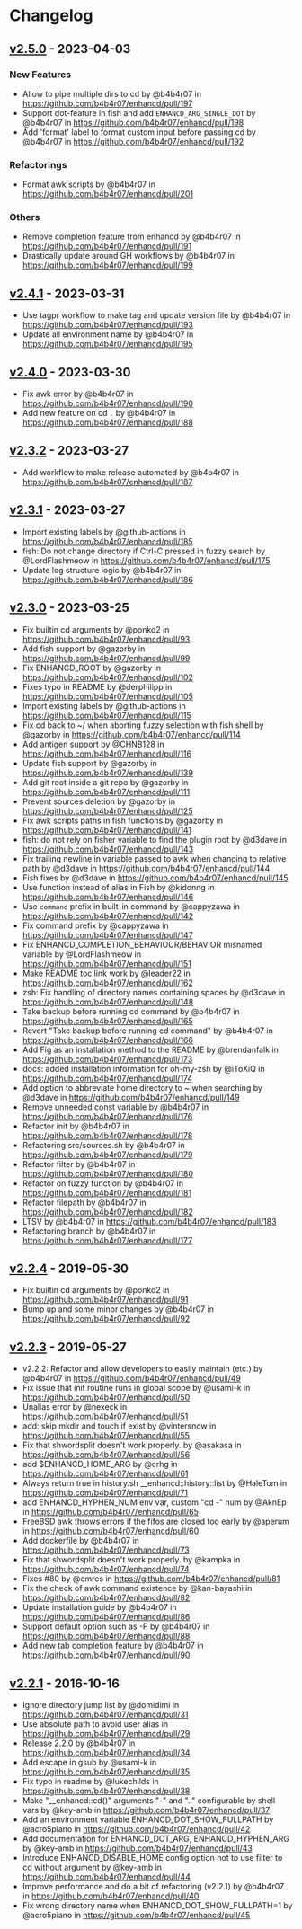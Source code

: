 # Changelog

## [v2.5.0](https://github.com/b4b4r07/enhancd/compare/v2.4.1...v2.5.0) - 2023-04-03
### New Features
- Allow to pipe multiple dirs to cd by @b4b4r07 in https://github.com/b4b4r07/enhancd/pull/197
- Support dot-feature in fish and add `ENHANCD_ARG_SINGLE_DOT` by @b4b4r07 in https://github.com/b4b4r07/enhancd/pull/198
- Add 'format' label to format custom input before passing cd by @b4b4r07 in https://github.com/b4b4r07/enhancd/pull/192
### Refactorings
- Format awk scripts by @b4b4r07 in https://github.com/b4b4r07/enhancd/pull/201
### Others
- Remove completion feature from enhancd by @b4b4r07 in https://github.com/b4b4r07/enhancd/pull/191
- Drastically update around GH workflows by @b4b4r07 in https://github.com/b4b4r07/enhancd/pull/199

## [v2.4.1](https://github.com/b4b4r07/enhancd/compare/v2.4.0...v2.4.1) - 2023-03-31
- Use tagpr workflow to make tag and update version file by @b4b4r07 in https://github.com/b4b4r07/enhancd/pull/193
- Update all environment name by @b4b4r07 in https://github.com/b4b4r07/enhancd/pull/195

## [v2.4.0](https://github.com/b4b4r07/enhancd/compare/v2.3.2...v2.4.0) - 2023-03-30
- Fix awk error by @b4b4r07 in https://github.com/b4b4r07/enhancd/pull/190
- Add new feature on cd `.` by @b4b4r07 in https://github.com/b4b4r07/enhancd/pull/188

## [v2.3.2](https://github.com/b4b4r07/enhancd/compare/v2.3.1...v2.3.2) - 2023-03-27
- Add workflow to make release automated by @b4b4r07 in https://github.com/b4b4r07/enhancd/pull/187

## [v2.3.1](https://github.com/b4b4r07/enhancd/compare/v2.3.0...v2.3.1) - 2023-03-27
- Import existing labels by @github-actions in https://github.com/b4b4r07/enhancd/pull/185
- fish: Do not change directory if Ctrl-C pressed in fuzzy search by @LordFlashmeow in https://github.com/b4b4r07/enhancd/pull/175
- Update log structure logic by @b4b4r07 in https://github.com/b4b4r07/enhancd/pull/186

## [v2.3.0](https://github.com/b4b4r07/enhancd/compare/v2.2.4...v2.3.0) - 2023-03-25
- Fix builtin cd arguments by @ponko2 in https://github.com/b4b4r07/enhancd/pull/93
- Add fish support by @gazorby in https://github.com/b4b4r07/enhancd/pull/99
- Fix ENHANCD_ROOT by @gazorby in https://github.com/b4b4r07/enhancd/pull/102
- Fixes typo in README by @derphilipp in https://github.com/b4b4r07/enhancd/pull/105
- Import existing labels by @github-actions in https://github.com/b4b4r07/enhancd/pull/115
- Fix cd back to ~/ when aborting fuzzy selection with fish shell by @gazorby in https://github.com/b4b4r07/enhancd/pull/114
- Add antigen support  by @CHNB128 in https://github.com/b4b4r07/enhancd/pull/116
- Update fish support by @gazorby in https://github.com/b4b4r07/enhancd/pull/139
- Add git root inside a git repo by @gazorby in https://github.com/b4b4r07/enhancd/pull/111
- Prevent sources deletion by @gazorby in https://github.com/b4b4r07/enhancd/pull/125
- Fix awk scripts paths in fish functions by @gazorby in https://github.com/b4b4r07/enhancd/pull/141
- fish: do not rely on fisher variable to find the plugin root by @d3dave in https://github.com/b4b4r07/enhancd/pull/143
- Fix trailing newline in variable passed to awk when changing to relative path by @d3dave in https://github.com/b4b4r07/enhancd/pull/144
- Fish fixes by @d3dave in https://github.com/b4b4r07/enhancd/pull/145
- Use function instead of alias in Fish by @kidonng in https://github.com/b4b4r07/enhancd/pull/146
- Use `command` prefix in built-in command by @cappyzawa in https://github.com/b4b4r07/enhancd/pull/142
- Fix command prefix by @cappyzawa in https://github.com/b4b4r07/enhancd/pull/147
- Fix ENHANCD_COMPLETION_BEHAVIOUR/BEHAVIOR misnamed variable by @LordFlashmeow in https://github.com/b4b4r07/enhancd/pull/151
- Make README toc link work by @leader22 in https://github.com/b4b4r07/enhancd/pull/162
- zsh: Fix handling of directory names containing spaces by @d3dave in https://github.com/b4b4r07/enhancd/pull/148
- Take backup before running cd command by @b4b4r07 in https://github.com/b4b4r07/enhancd/pull/165
- Revert "Take backup before running cd command" by @b4b4r07 in https://github.com/b4b4r07/enhancd/pull/166
- Add Fig as an installation method to the README by @brendanfalk in https://github.com/b4b4r07/enhancd/pull/173
- docs: added installation information for oh-my-zsh by @iToXiQ in https://github.com/b4b4r07/enhancd/pull/174
- Add option to abbreviate home directory to ~ when searching by @d3dave in https://github.com/b4b4r07/enhancd/pull/149
- Remove unneeded const variable by @b4b4r07 in https://github.com/b4b4r07/enhancd/pull/176
- Refactor init by @b4b4r07 in https://github.com/b4b4r07/enhancd/pull/178
- Refactoring src/sources.sh by @b4b4r07 in https://github.com/b4b4r07/enhancd/pull/179
- Refactor filter  by @b4b4r07 in https://github.com/b4b4r07/enhancd/pull/180
- Refactor on fuzzy function by @b4b4r07 in https://github.com/b4b4r07/enhancd/pull/181
- Refactor filepath by @b4b4r07 in https://github.com/b4b4r07/enhancd/pull/182
- LTSV by @b4b4r07 in https://github.com/b4b4r07/enhancd/pull/183
- Refactoring branch by @b4b4r07 in https://github.com/b4b4r07/enhancd/pull/177

## [v2.2.4](https://github.com/b4b4r07/enhancd/compare/v2.2.3...v2.2.4) - 2019-05-30
- Fix builtin cd arguments by @ponko2 in https://github.com/b4b4r07/enhancd/pull/91
- Bump up and some minor changes by @b4b4r07 in https://github.com/b4b4r07/enhancd/pull/92

## [v2.2.3](https://github.com/b4b4r07/enhancd/compare/v2.2.1...v2.2.3) - 2019-05-27
- v2.2.2: Refactor and allow developers to easily maintain (etc.) by @b4b4r07 in https://github.com/b4b4r07/enhancd/pull/49
- Fix issue that init routine runs in global scope by @usami-k in https://github.com/b4b4r07/enhancd/pull/50
- Unalias error by @nexeck in https://github.com/b4b4r07/enhancd/pull/51
- add: skip mkdir and touch if exist by @vintersnow in https://github.com/b4b4r07/enhancd/pull/55
- Fix that shwordsplit doesn't work properly. by @asakasa in https://github.com/b4b4r07/enhancd/pull/56
- add $ENHANCD_HOME_ARG by @crhg in https://github.com/b4b4r07/enhancd/pull/61
- Always return true in history.sh __enhancd::history::list by @HaleTom in https://github.com/b4b4r07/enhancd/pull/71
- add ENHANCD_HYPHEN_NUM env var, custom "cd -" num by @AknEp in https://github.com/b4b4r07/enhancd/pull/65
- FreeBSD awk throws errors if the fifos are closed too early by @aperum in https://github.com/b4b4r07/enhancd/pull/60
- Add dockerfile by @b4b4r07 in https://github.com/b4b4r07/enhancd/pull/73
- Fix that shwordsplit doesn't work properly. by @kampka in https://github.com/b4b4r07/enhancd/pull/74
- Fixes #80 by @emres in https://github.com/b4b4r07/enhancd/pull/81
- Fix the check of awk command existence by @kan-bayashi in https://github.com/b4b4r07/enhancd/pull/82
- Update installation guide by @b4b4r07 in https://github.com/b4b4r07/enhancd/pull/86
- Support default option such as -P by @b4b4r07 in https://github.com/b4b4r07/enhancd/pull/88
- Add new tab completion feature by @b4b4r07 in https://github.com/b4b4r07/enhancd/pull/90

## [v2.2.1](https://github.com/b4b4r07/enhancd/commits/v2.2.1) - 2016-10-16
- Ignore directory jump list by @domidimi in https://github.com/b4b4r07/enhancd/pull/31
- Use absolute path to avoid user alias in https://github.com/b4b4r07/enhancd/pull/29
- Release 2.2.0 by @b4b4r07 in https://github.com/b4b4r07/enhancd/pull/34
- Add escape in gsub by @usami-k in https://github.com/b4b4r07/enhancd/pull/35
- Fix typo in readme by @lukechilds in https://github.com/b4b4r07/enhancd/pull/38
- Make "__enhancd::cd()" arguments "-" and ".." configurable by shell vars by @key-amb in https://github.com/b4b4r07/enhancd/pull/37
- Add an environment variable ENHANCD_DOT_SHOW_FULLPATH by @acro5piano in https://github.com/b4b4r07/enhancd/pull/42
- Add documentation for ENHANCD_DOT_ARG, ENHANCD_HYPHEN_ARG by @key-amb in https://github.com/b4b4r07/enhancd/pull/43
- Introduce ENHANCD_DISABLE_HOME config option not to use filter to cd without argument by @key-amb in https://github.com/b4b4r07/enhancd/pull/44
- Improve performance and do a bit of refactoring (v2.2.1) by @b4b4r07 in https://github.com/b4b4r07/enhancd/pull/40
- Fix wrong directory name when ENHANCD_DOT_SHOW_FULLPATH=1 by @acro5piano in https://github.com/b4b4r07/enhancd/pull/45
